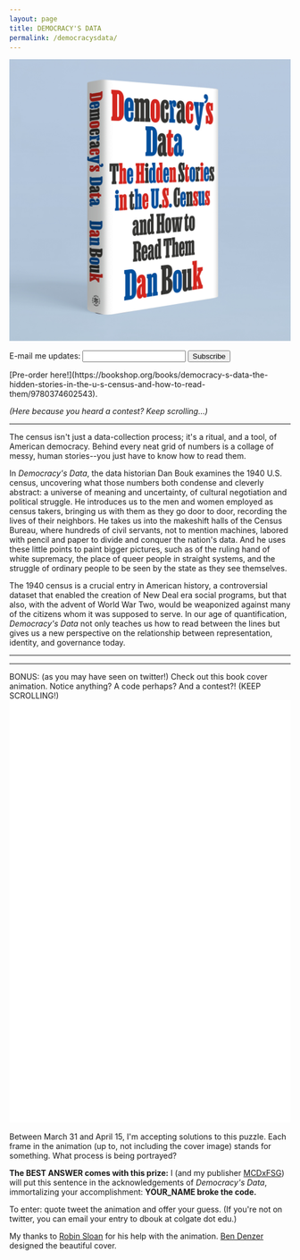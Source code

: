```yaml
---
layout: page
title: DEMOCRACY'S DATA
permalink: /democracysdata/
---
```

![a book stands on edge, against a blue background. The title of the book is in red, blue, and black on a white cover.](/images/DemocracysData_fancy_mockup.jpg)

<form
  action="https://buttondown.email/api/emails/embed-subscribe/danbouk"
  method="post"
  target="popupwindow"
  onsubmit="window.open('https://buttondown.email/danbouk', 'popupwindow')"
  class="embeddable-buttondown-form"
>

  <label for="bd-email">E-mail me updates:</label>
  <input type="email" name="email" id="bd-email" />
  <input type="submit" value="Subscribe" />
</form>

<p></p>
[Pre-order here!](https://bookshop.org/books/democracy-s-data-the-hidden-stories-in-the-u-s-census-and-how-to-read-them/9780374602543).

*(Here because you heard a contest? Keep scrolling...)*

<p></p>

<!---
---

"Who knew stories about government and statistics could be so engrossing?!?! Through beautiful storytelling, Bouk makes an esoteric infrastructure utterly enthralling. Democracy's Data takes you on a delightful journey, peeling back layers to help the reader see what lies behind the numbers.”
- danah boyd, partner at Microsoft Research and founder of Data & Society



"Dan Bouk has written an extraordinary new book.... *Democracy’s Data* tells the 'story' of the 1940 census, the 'hidden stories' that reveal the very ordinary day to day life of Americans in 1940, and how the census reverberated with the big newsworthy stories of the day:  Depression, imminent world war, race and inequality, technology and surveillance."
- Margo Anderson, author of *The American Census: A Social History*
--->

---


The census isn't just a data-collection process; it's a ritual, and a tool, of American democracy. Behind every neat grid of numbers is a collage of messy, human stories--you just have to know how to read them.

In *Democracy's Data*, the data historian Dan Bouk examines the 1940 U.S. census, uncovering what those numbers both condense and cleverly abstract: a universe of meaning and uncertainty, of cultural negotiation and political struggle. He introduces us to the men and women employed as census takers, bringing us with them as they go door to door, recording the lives of their neighbors. He takes us into the makeshift halls of the Census Bureau, where hundreds of civil servants, not to mention machines, labored with pencil and paper to divide and conquer the nation's data. And he uses these little points to paint bigger pictures, such as of the ruling hand of white supremacy, the place of queer people in straight systems, and the struggle of ordinary people to be seen by the state as they see themselves.

The 1940 census is a crucial entry in American history, a controversial dataset that enabled the creation of New Deal era social programs, but that also, with the advent of World War Two, would be weaponized against many of the citizens whom it was supposed to serve. In our age of quantification, *Democracy's Data* not only teaches us how to read between the lines but gives us a new perspective on the relationship between representation, identity, and governance today.

---
---

BONUS: (as you may have seen on twitter!)
Check out this book cover animation. Notice anything? A code perhaps? And a contest?! (KEEP SCROLLING!)
![an animation depicting flashing red, blue, and black letters eventually reading: Democracy's Data: The Hidden Stories in the U.S. Census and How to Read Them Dan Bouk](/images/bouk-cover-720px.gif)

Between March 31 and April 15, I'm accepting solutions to this puzzle. Each frame in the animation (up to, not including the cover image) stands for something. What process is being portrayed?

**The BEST ANSWER comes with this prize:** I (and my publisher [MCDxFSG](https://www.mcdbooks.com/)) will put this sentence in the acknowledgements of *Democracy's Data*, immortalizing your accomplishment: **YOUR_NAME broke the code.**

To enter: quote tweet the animation and offer your guess. (If you're not on twitter, you can email your entry to dbouk at colgate dot edu.)

My thanks to [Robin Sloan](https://www.robinsloan.com/) for his help with the animation. [Ben Denzer](https://bendenzer.com/) designed the beautiful cover.
